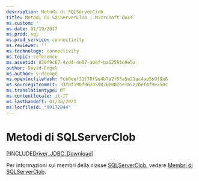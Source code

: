 ```yaml
---
description: Metodi di SQLServerClob
title: Metodi di SQLServerClob | Microsoft Docs
ms.custom: ''
ms.date: 01/19/2017
ms.prod: sql
ms.prod_service: connectivity
ms.reviewer: ''
ms.technology: connectivity
ms.topic: reference
ms.assetid: 839f9c67-4cd4-4e07-a0ef-ba62591e9e5a
author: David-Engel
ms.author: v-daenge
ms.openlocfilehash: 5cb0eef31f78f9e4b7a2f65a5e21ac4ae5b9f9a8
ms.sourcegitcommit: 33f0f190f962059826e002be165a2bef4f9e350c
ms.translationtype: MT
ms.contentlocale: it-IT
ms.lasthandoff: 01/30/2021
ms.locfileid: "99172844"
---
```

# <a name="sqlserverclob-methods"></a>Metodi di SQLServerClob
[!INCLUDE[Driver_JDBC_Download](../../../includes/driver_jdbc_download.md)]

  Per informazioni sui membri della classe [SQLServerClob](../../../connect/jdbc/reference/sqlserverclob-class.md), vedere [Membri di SQLServerClob](../../../connect/jdbc/reference/sqlserverclob-members.md).  
  
  
